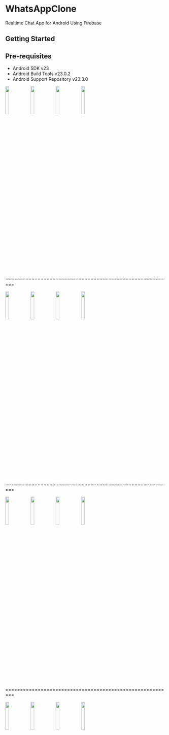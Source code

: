 WhatsAppClone
==================================

Realtime Chat App for Android Using Firebase


Getting Started
---------------

Pre-requisites
--------------
- Android SDK v23
- Android Build Tools v23.0.2
- Android Support Repository v23.3.0

<img src="https://user-images.githubusercontent.com/83459053/153644510-e554e4bb-40c2-4852-a666-60ed609a267f.jpg"  width=15% height=15%>    <img src="https://user-images.githubusercontent.com/83459053/153645115-d0bb18f8-dfc4-41b8-a8c7-ea9f8a2bdefc.jpg"  width=15% height=15%>    <img src="https://user-images.githubusercontent.com/83459053/153645180-1981f1c4-0166-41d8-af63-e93fb5743bd7.jpg"  width=15% height=15%>    <img src="https://user-images.githubusercontent.com/83459053/153645321-d1400116-c2ce-4203-9344-b710f52ea678.jpg"  width=15% height=15%>
  
=========================================================

<img src="https://user-images.githubusercontent.com/83459053/153645344-ff8f75c5-229b-4e8c-94ad-5853f3992d7d.jpg" width=15% height=15%>    <img src="https://user-images.githubusercontent.com/83459053/153645356-3de16aa2-3420-46bf-8bb6-00575b6f5c6b.jpg" width=15% height=15%>    <img src="https://user-images.githubusercontent.com/83459053/153645377-45eb2995-0f4b-48f8-a4d0-eddc6018a53f.jpg" width=15% height=15%>    <img src="https://user-images.githubusercontent.com/83459053/153645408-f3c6dd32-31ec-4728-aa6a-468456a17072.jpg" width=15% height=15%>

=========================================================

<img src="https://user-images.githubusercontent.com/83459053/153645438-f5d12766-2658-43b6-a73c-c38a08c0b722.jpg" width=15% height=15%>    <img src="https://user-images.githubusercontent.com/83459053/153645465-a5540d73-8d97-4e0a-8d60-b2717ccbb3b6.jpg" width=15% height=15%>    <img src="https://user-images.githubusercontent.com/83459053/153645497-4949ff23-7f22-42c5-87c0-a5a211bc44f7.jpg" width=15% height=15%>    <img src="https://user-images.githubusercontent.com/83459053/153645529-fe451196-5762-4fbe-8f76-349dd5fba479.jpg" width=15% height=15%>

=========================================================

<img src="https://user-images.githubusercontent.com/83459053/153645553-951538e5-830b-4626-bd3b-123d60cd6a0c.jpg" width=15% height=15%>    <img src="https://user-images.githubusercontent.com/83459053/153645611-aedaa0ee-ddbc-4e29-9433-97235b39032c.jpg" width=15% height=15%>    <img src="https://user-images.githubusercontent.com/83459053/153645640-148ca6b2-a0e4-4bc8-b379-c119bb083830.jpg" width=15% height=15%>    <img src="https://user-images.githubusercontent.com/83459053/153645659-deac1f95-69ef-4415-b1fc-51e6c9f27de6.jpg" width=15% height=15%>



